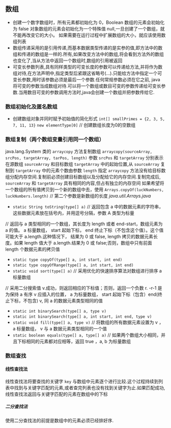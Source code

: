 ## 数组
* 创建一个数字数组时，所有元素都初始化为 0，Boolean 数组的元素会初始化为 false 对象数组的元素会初始化为一个特殊值 null,一旦创建了一个数组，就不能再改变它的大小。
如果需要在运行过程中扩展数组的大小，就应该使用数组列表
* 数组传递采用的是引用传递,而基本数据类型传递的是实参的值,即方法中的数组和传递的数组是一样的.所有,如果改变方法中的数组,将会看到方法外的数组也变化了,当从方法中返回一个数组时,数组的引用被返回
* 可变长参数列表,具有同样类型的可变长度的参数可以传递给方法,并将作为数组对待,在方法声明中,指定类型后紧跟这省略号(...).只能给方法中指定一个可变长参数,用时该参数必须是最后一个参数.任何常规参数必须在它之前,
java 将可变的参数当成数组对待.可以将一个数组或数目可变的参数传递给可变长参数.当用数目可变的参数调用方法时,java会创建一个数组并把参数传给它.
### 数组初始化及匿名数组
* 创建数组对象并同时赋予初始值的简化形式
`int[] smallPrimes = {2, 3, 5, 7, 11, 13}`
`new elementType[0]`        // 创建数组长度为0的空数组
### 数组复制（两个数组变量引用同一个数组）
java.lang.System 类的 `arraycopy` 方法复制数组
`arraycopy(sourceArray, srcPos, targetArray, tarPos, length)`
参数 `srcPos` 和 `targetArray` 分别表示在源数组 `sourceArray` 和目标数组 `targetArray` 中的起始位置,从 `sourceArray` 复制到 `targetArray` 中的元素个数由参数 `length` 指定
`arraycopy` 方法没有给目标数组分配内存空间.复制前必须创建目标数组以及分配给它的内存空间.复制完成后, `sourceArray` 和 `targetArray` 具有相同的内容,但占有独立的内存空间
如果希望将一个数组的所有值拷贝到一个新的数组中去，使用 `Arrays.copyOf(luckNumbers, luckNumbers.length)` // 第二个参数是新数组的长度
*java.util.Arrays.java*
* `static String toString(type[] a)`      // 返回包含 a 中的数据元素的字符串，这些数据元素放在括号内，并用逗号分隔，参数 A 类型为标量

// 返回与 a 类型相同的一个数组，其长度为 length 或者 end-start，数组元素为 a 的值。 a 标量数组， start 起始下标， end 终止下标（不包含这个值）。这个值可能大于 a.length.这种情况下，
结果为 0 或 false, length 拷贝的数据元素长度。如果 length 值大于 a.length.结果为 0 或 false;否则，数组中只有前面 length 个数据元素的拷贝值
* `static type copyOf(type[] a, int start, int end)` 
* `static type copyOfRange(type[] a, int start, int end)`
* `static void sort(type[] a)`      // 采用优化的快速排序算法对数组进行排序 a 标量数组

// 采用二分搜索值 v.成功，则返回相应的下标值；否则，返回一个负数 r. -r-1 是为保持 a 有序 v 应插入的位置， a 为标量数组， start 起始下标（包含）end(终止下标，不包含) v, 同 a 的数据元素类型相同的值
* `static int binarySearch(type[] a, type v)`       
* `static int binarySearch(type[] a, int start, int end, type v)`
* `static void fill(type[] a, type v)`      // 将数组的所有数据元素设置为 v ， a 标量数组， v 与 a 数据元素类型相同的一个值
* `static boolean equals(type[] a, type[] a)`       // 如果两个数组大小相同，并且下标相同的元素都对应相等，返回 true ，a, b 为标量数组
      


### 数组查找

#### 线性查找法

线性查找法将要查找的关键字 `key` 与数组中元素逐个进行比较.这个过程持续到列表中找到与关键字匹配的元素,或者查完列表也没有找到关键字为止.如果匹配成功,线性查找法返回与关键字匹配的元素在数组中的下标

##### 二分查找法

使用二分查找法的前提是数组中的元素必须已经排好序.

